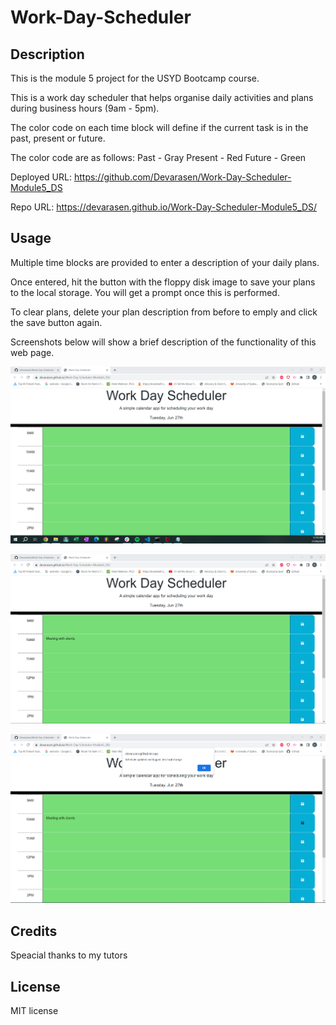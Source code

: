 # Work-Day-Scheduler

## Description

This is the module 5 project for the USYD Bootcamp course.

This is a work day scheduler that helps organise daily activities and plans during business hours (9am - 5pm).

The color code on each time block will define if the current task is in the past, present or future.

The color code are as follows:
Past - Gray
Present - Red
Future - Green



Deployed URL: https://github.com/Devarasen/Work-Day-Scheduler-Module5_DS

Repo URL: https://devarasen.github.io/Work-Day-Scheduler-Module5_DS/

## Usage

Multiple time blocks are provided to enter a description of your daily plans.

Once entered, hit the button with the floppy disk image to save your plans to the local storage. You will get a prompt once this is performed.

To clear plans, delete your plan description from before to emply and click the save button again.

Screenshots below will show a brief description of the functionality of this web page.

![HomePage](./assets/HomePage.PNG)


![Enter Plan](./assets/Enter%20Plan.PNG)


![Saved Alert](./assets/Saved%20Alert.PNG)


## Credits

Speacial thanks to my tutors

## License

MIT license
